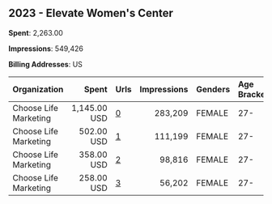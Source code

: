 ## 2023 - Elevate Women's Center 
**Spent**: 2,263.00

**Impressions**: 549,426

**Billing Addresses**: US

|Organization|Spent|Urls|Impressions|Genders|Age Brackets|Country Codes|
|:---|---:|:---|---:|:---|:---|:---|
|Choose Life Marketing|1,145.00 USD|[0](https://www.snap.com/political-ads/asset/d23b1a9ca1596e442f53ee85d9da76c52b710aa3ee035bc3aeee5138062fe9bb?mediaType=jpeg)|283,209|FEMALE|27-|united states|
|Choose Life Marketing|502.00 USD|[1](https://www.snap.com/political-ads/asset/0bf4f427e43d4cb47b5ffbb723eebbac3a06f92466d4e2886e48d67da1ac14dd?mediaType=mp4)|111,199|FEMALE|27-|united states|
|Choose Life Marketing|358.00 USD|[2](https://www.snap.com/political-ads/asset/0bf4f427e43d4cb47b5ffbb723eebbac3a06f92466d4e2886e48d67da1ac14dd?mediaType=mp4)|98,816|FEMALE|27-|united states|
|Choose Life Marketing|258.00 USD|[3](https://www.snap.com/political-ads/asset/d23b1a9ca1596e442f53ee85d9da76c52b710aa3ee035bc3aeee5138062fe9bb?mediaType=jpeg)|56,202|FEMALE|27-|united states|
